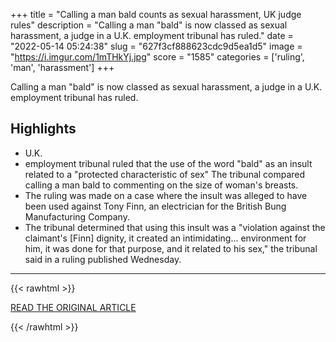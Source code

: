 +++
title = "Calling a man bald counts as sexual harassment, UK judge rules"
description = "Calling a man \"bald\" is now classed as sexual harassment, a judge in a U.K. employment tribunal has ruled."
date = "2022-05-14 05:24:38"
slug = "627f3cf888623cdc9d5ea1d5"
image = "https://i.imgur.com/1mTHkYj.jpg"
score = "1585"
categories = ['ruling', 'man', 'harassment']
+++

Calling a man \"bald\" is now classed as sexual harassment, a judge in a U.K. employment tribunal has ruled.

## Highlights

- U.K.
- employment tribunal ruled that the use of the word "bald" as an insult related to a "protected characteristic of sex" The tribunal compared calling a man bald to commenting on the size of woman's breasts.
- The ruling was made on a case where the insult was alleged to have been used against Tony Finn, an electrician for the British Bung Manufacturing Company.
- The tribunal determined that using this insult was a "violation against the claimant's [Finn] dignity, it created an intimidating... environment for him, it was done for that purpose, and it related to his sex," the tribunal said in a ruling published Wednesday.

---

{{< rawhtml >}}
  <p class="article-category">
    <a target="_blank" href="https://www.cnbc.com/2022/05/13/calling-a-man-bald-counts-as-sexual-harassment-uk-judge-rules.html">READ THE ORIGINAL ARTICLE</a>
  </p>
{{< /rawhtml >}}
